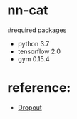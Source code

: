 # nn-cat

#required packages
* python 3.7
* tensorflow 2.0
* gym 0.15.4

# reference:
* [Dropout](http://jmlr.org/papers/v15/srivastava14a.html)
